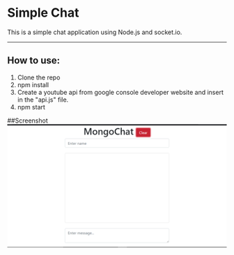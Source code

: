 # Simple Chat 
This is a simple chat application using Node.js and socket.io.

---

## How to use:
1. Clone the repo
2. npm install
3. Create a youtube api from google console developer website and insert in the "api.js" file. 
4. npm start

##Screenshot
![Alt text](/Screenshot.png "Optional Title")
